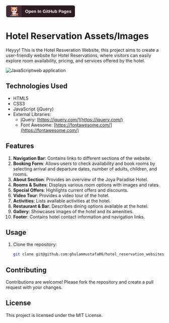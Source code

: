 [![Try Out](https://github.com/ghulammustafa06/hotel_reservation_websites/blob/main/Assets/Images/repo-img.png)](https://ghulammustafa06.github.io/hotel_reservation_websites/)

# Hotel Reservation  Assets/Images

 Heyyy! This is the Hotel Resveration Website, this project aims to create a user-friendly website for Hotel Reservations, where visitors can easily explore room availability, pricing, and services offered by the hotel.

 ![JavaScriptweb application](https://github.com/user-attachments/assets/9c97e0bf-f3d7-4833-9819-6c19e6242cfb)


## Technologies Used

- HTML5
- CSS3
- JavaScript (jQuery)
- External Libraries:
  - jQuery: [https://jquery.com/](https://jquery.com/)
  - Font Awesome: [https://fontawesome.com/](https://fontawesome.com/)

## Features

1. **Navigation Bar**: Contains links to different sections of the website.
2. **Booking Form**: Allows users to check availability and book rooms by selecting arrival and departure dates, number of adults, children, and rooms.
3. **About Section**: Provides an overview of the Joya Paradise Hotel.
4. **Rooms & Suites**: Displays various room options with images and rates.
5. **Special Offers**: Highlights current offers and discounts.
6. **Video Tour**: Provides a video tour of the hotel.
7. **Activities**: Lists available activities at the hotel.
8. **Restaurant & Bar**: Describes dining options available at the hotel.
9. **Gallery**: Showcases images of the hotel and its amenities.
10. **Footer**: Contains hotel contact information and navigation links.

## Usage

1. Clone the repository:
   ```bash
   git clone git@github.com:ghulammustafa06/hotel_reservation_websites.git
   ```
   
## Contributing

Contributions are welcome! Please fork the repository and create a pull request with your changes.

## License

This project is licensed under the MIT License.
